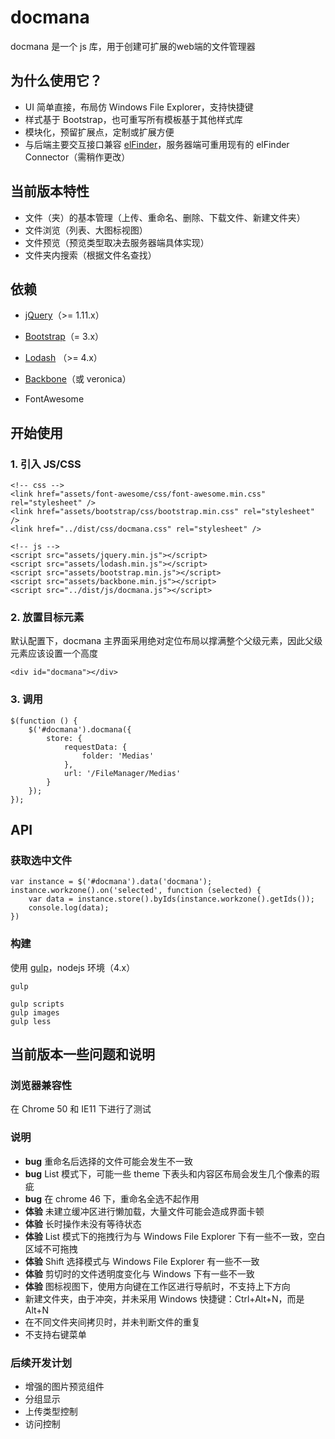 # docmana

docmana 是一个 js 库，用于创建可扩展的web端的文件管理器

## 为什么使用它？

* UI 简单直接，布局仿 Windows File Explorer，支持快捷键
* 样式基于 Bootstrap，也可重写所有模板基于其他样式库
* 模块化，预留扩展点，定制或扩展方便
* 与后端主要交互接口兼容 [elFinder](https://github.com/Studio-42/elFinder)，服务器端可重用现有的 elFinder Connector（需稍作更改）

## 当前版本特性

* 文件（夹）的基本管理（上传、重命名、删除、下载文件、新建文件夹）
* 文件浏览（列表、大图标视图）
* 文件预览（预览类型取决去服务器端具体实现）
* 文件夹内搜索（根据文件名查找）

## 依赖

* [jQuery](https://github.com/jquery/jquery)（>= 1.11.x）
* [Bootstrap](https://github.com/twbs/bootstrap)（= 3.x）
* [Lodash](https://github.com/lodash/lodash) （>= 4.x）
* [Backbone](https://github.com/jashkenas/backbone)（或 veronica）

* FontAwesome 


## 开始使用

### 1. 引入 JS/CSS

```
<!-- css -->
<link href="assets/font-awesome/css/font-awesome.min.css" rel="stylesheet" />
<link href="assets/bootstrap/css/bootstrap.min.css" rel="stylesheet" />
<link href="../dist/css/docmana.css" rel="stylesheet" />

<!-- js -->
<script src="assets/jquery.min.js"></script>
<script src="assets/lodash.min.js"></script>
<script src="assets/bootstrap.min.js"></script>
<script src="assets/backbone.min.js"></script>
<script src="../dist/js/docmana.js"></script>
```

### 2. 放置目标元素

默认配置下，docmana 主界面采用绝对定位布局以撑满整个父级元素，因此父级元素应该设置一个高度

```
<div id="docmana"></div>
```

### 3. 调用

```
$(function () {
    $('#docmana').docmana({
        store: {
            requestData: {
                folder: 'Medias'
            },
            url: '/FileManager/Medias'
        }
    });
});
```

## API

### 获取选中文件

```
var instance = $('#docmana').data('docmana');
instance.workzone().on('selected', function (selected) {
    var data = instance.store().byIds(instance.workzone().getIds());
    console.log(data);
})
```

### 构建

使用 [gulp](https://github.com/gulpjs/gulp)，nodejs 环境（4.x）

```
gulp

gulp scripts
gulp images
gulp less
```

## 当前版本一些问题和说明

### 浏览器兼容性

在 Chrome 50 和 IE11 下进行了测试

### 说明

* **bug** 重命名后选择的文件可能会发生不一致
* **bug** List 模式下，可能一些 theme 下表头和内容区布局会发生几个像素的瑕疵
* **bug** 在 chrome 46 下，重命名全选不起作用
* **体验** 未建立缓冲区进行懒加载，大量文件可能会造成界面卡顿
* **体验** 长时操作未没有等待状态
* **体验** List 模式下的拖拽行为与 Windows File Explorer 下有一些不一致，空白区域不可拖拽
* **体验** Shift 选择模式与 Windows File Explorer 有一些不一致
* **体验** 剪切时的文件透明度变化与 Windows 下有一些不一致
* **体验** 图标视图下，使用方向键在工作区进行导航时，不支持上下方向
* 新建文件夹，由于冲突，并未采用 Windows 快捷键：Ctrl+Alt+N，而是 Alt+N
* 在不同文件夹间拷贝时，并未判断文件的重复
* 不支持右键菜单

### 后续开发计划

* 增强的图片预览组件
* 分组显示
* 上传类型控制
* 访问控制


